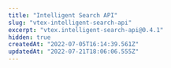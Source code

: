 ```yaml
---
title: "Intelligent Search API"
slug: "vtex-intelligent-search-api"
excerpt: "vtex.intelligent-search-api@0.4.1"
hidden: true
createdAt: "2022-07-05T16:14:39.561Z"
updatedAt: "2022-07-21T18:06:06.555Z"
---
```


